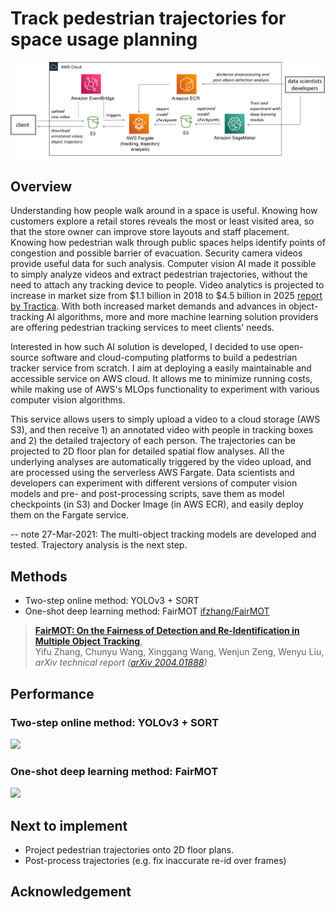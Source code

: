 # Track pedestrian trajectories for space usage planning
<img src="https://github.com/ronaldchwu/pedestrian-trajectory-tracker/blob/main/assets/aws-solution-architecture.png" width="1200">

## Overview
Understanding how people walk around in a space is useful. Knowing how customers explore a retail stores reveals the most or least visited area, so that the store owner can improve store layouts and staff placement. Knowing how pedestrian walk through public spaces helps identify points of congestion and possible barrier of evacuation. Security camera videos provide useful data for such analysis. Computer vision AI made it possible to simply analyze videos and extract pedestrian trajectories, without the need to attach any tracking device to people. Video analytics is projected to increase in market size from $1.1 billion in 2018 to $4.5 billion in 2025 [report by Tractica](https://omdia.tech.informa.com/OM011985/Video-Analytics).  With both increased market demands and advances in object-tracking AI algorithms, more and more machine learning solution providers are offering pedestrian tracking services to meet clients' needs.

Interested in how such AI solution is developed, I decided to use open-source software and cloud-computing platforms to build a pedestrian tracker service from scratch. I aim at deploying a easily maintainable and accessible service on AWS cloud. It allows me to minimize running costs, while making use of AWS's MLOps functionality to experiment with various computer vision algorithms.

This service allows users to simply upload a video to a cloud storage (AWS S3), and then receive 1) an annotated video with people in tracking boxes and 2) the detailed trajectory of each person.  The trajectories can be projected to 2D floor plan for detailed spatial flow analyses. All the underlying analyses are automatically triggered by the video upload, and are processed using the serverless AWS Fargate. Data scientists and developers can experiment with different versions of computer vision models and pre- and post-processing scripts, save them as model checkpoints (in S3) and Docker Image (in AWS ECR), and easily deploy them on the Fargate service.

-- note 27-Mar-2021: The multi-object tracking models are developed and tested. Trajectory analysis is the next step.

## Methods
* Two-step online method: YOLOv3 + SORT
* One-shot deep learning method: FairMOT
[ifzhang/FairMOT](https://github.com/ifzhang/FairMOT)
> [**FairMOT: On the Fairness of Detection and Re-Identification in Multiple Object Tracking**](http://arxiv.org/abs/2004.01888),            
> Yifu Zhang, Chunyu Wang, Xinggang Wang, Wenjun Zeng, Wenyu Liu,        
> *arXiv technical report ([arXiv 2004.01888](http://arxiv.org/abs/2004.01888))*

## Performance
### Two-step online method: YOLOv3 + SORT
<img src="assets/shopping-mall2-SORT-results-largefont.gif" width="600"/> 

### One-shot deep learning method: FairMOT
<img src="assets/shopping-mall2-results-FairMOT-ct03dt03-largefont.gif" width="600"/> 

## Next to implement
* Project pedestrian trajectories onto 2D floor plans.
* Post-process trajectories (e.g. fix inaccurate re-id over frames)

## Acknowledgement
